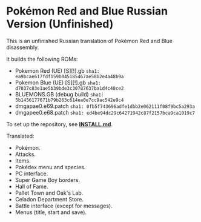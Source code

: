 # Pokémon Red and Blue Russian Version (Unfinished)

This is an unfinished Russian translation of Pokémon Red and Blue disassembly.

It builds the following ROMs:

- Pokemon Red (UE) [S][!].gb `sha1: ea9bcae617fdf159b045185467ae58b2e4a48b9a`
- Pokemon Blue (UE) [S][!].gb `sha1: d7037c83e1ae5b39bde3c30787637ba1d4c48ce2`
- BLUEMONS.GB (debug build) `sha1: 5b1456177671b79b263c614ea0e7cc9ac542e9c4`
- dmgapae0.e69.patch `sha1: 0fb5f743696adfe1dbb2e062111f08f9bc5a293a`
- dmgapee0.e68.patch `sha1: ed4be94dc29c64271942c87f2157bca9ca1019c7`

To set up the repository, see [**INSTALL.md**](INSTALL.md).

Translated:

- Pokémon.
- Attacks.
- Items.
- Pokédex menu and species.
- PC interface.
- Super Game Boy borders.
- Hall of Fame.
- Pallet Town and Oak's Lab.
- Celadon Department Store.
- Battle interface (except for messages).
- Menus (title, start and save).
